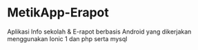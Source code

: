 # MetikApp-Erapot
Aplikasi Info sekolah &amp; E-rapot berbasis Android yang dikerjakan menggunakan Ionic 1 dan php serta mysql
